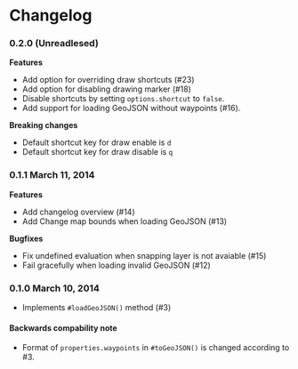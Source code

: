 Changelog
=========

### 0.2.0 (Unreadlesed)

**Features**

* Add option for overriding draw shortcuts (#23)
* Add option for disabling drawing marker (#18)
* Disable shortcuts by setting `options.shortcut` to `false`.
* Add support for loading GeoJSON without waypoints (#16).

**Breaking changes**

* Default shortcut key for draw enable is `d`
* Default shortcut key for draw disable is `q`

### 0.1.1 March 11, 2014

**Features**

* Add changelog overview (#14)
* Add Change map bounds when loading GeoJSON (#13)

**Bugfixes**

* Fix undefined evaluation when snapping layer is not avaiable (#15)
* Fail gracefully when loading invalid GeoJSON (#12)

### 0.1.0 March 10, 2014

* Implements `#loadGeoJSON()` method (#3)

#### Backwards compability note

* Format of `properties.waypoints` in `#toGeoJSON()` is changed according to #3.

